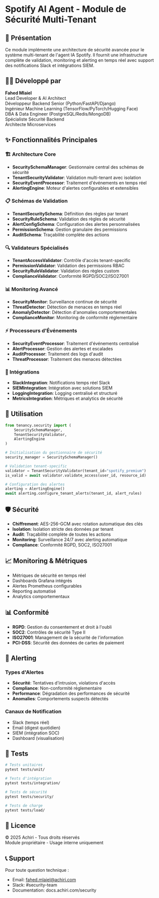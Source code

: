# Spotify AI Agent - Module de Sécurité Multi-Tenant

## 🔐 Présentation

Ce module implémente une architecture de sécurité avancée pour le système multi-tenant de l'agent IA Spotify. Il fournit une infrastructure complète de validation, monitoring et alerting en temps réel avec support des notifications Slack et intégrations SIEM.

## 👨‍💻 Développé par

**Fahed Mlaiel**  
Lead Developer & AI Architect  
Développeur Backend Senior (Python/FastAPI/Django)  
Ingénieur Machine Learning (TensorFlow/PyTorch/Hugging Face)  
DBA & Data Engineer (PostgreSQL/Redis/MongoDB)  
Spécialiste Sécurité Backend  
Architecte Microservices  

## ✨ Fonctionnalités Principales

### 🏗️ Architecture Core
- **SecuritySchemaManager**: Gestionnaire central des schémas de sécurité
- **TenantSecurityValidator**: Validation multi-tenant avec isolation
- **SecurityEventProcessor**: Traitement d'événements en temps réel
- **AlertingEngine**: Moteur d'alertes configurables et extensibles

### 📋 Schémas de Validation
- **TenantSecuritySchema**: Définition des règles par tenant
- **SecurityRuleSchema**: Validation des règles de sécurité
- **AlertConfigSchema**: Configuration des alertes personnalisées
- **PermissionSchema**: Gestion granulaire des permissions
- **AuditSchema**: Traçabilité complète des actions

### 🔍 Validateurs Spécialisés
- **TenantAccessValidator**: Contrôle d'accès tenant-specific
- **PermissionValidator**: Validation des permissions RBAC
- **SecurityRuleValidator**: Validation des règles custom
- **ComplianceValidator**: Conformité RGPD/SOC2/ISO27001

### 📊 Monitoring Avancé
- **SecurityMonitor**: Surveillance continue de sécurité
- **ThreatDetector**: Détection de menaces en temps réel
- **AnomalyDetector**: Détection d'anomalies comportementales
- **ComplianceMonitor**: Monitoring de conformité réglementaire

### ⚡ Processeurs d'Événements
- **SecurityEventProcessor**: Traitement d'événements centralisé
- **AlertProcessor**: Gestion des alertes et escalades
- **AuditProcessor**: Traitement des logs d'audit
- **ThreatProcessor**: Traitement des menaces détectées

### 🔗 Intégrations
- **SlackIntegration**: Notifications temps réel Slack
- **SIEMIntegration**: Intégration avec solutions SIEM
- **LoggingIntegration**: Logging centralisé et structuré
- **MetricsIntegration**: Métriques et analytics de sécurité

## 🚀 Utilisation

```python
from tenancy.security import (
    SecuritySchemaManager,
    TenantSecurityValidator,
    AlertingEngine
)

# Initialisation du gestionnaire de sécurité
security_manager = SecuritySchemaManager()

# Validation tenant-specific
validator = TenantSecurityValidator(tenant_id="spotify_premium")
is_valid = await validator.validate_access(user_id, resource_id)

# Configuration des alertes
alerting = AlertingEngine()
await alerting.configure_tenant_alerts(tenant_id, alert_rules)
```

## 🛡️ Sécurité

- **Chiffrement**: AES-256-GCM avec rotation automatique des clés
- **Isolation**: Isolation stricte des données par tenant
- **Audit**: Traçabilité complète de toutes les actions
- **Monitoring**: Surveillance 24/7 avec alerting automatique
- **Compliance**: Conformité RGPD, SOC2, ISO27001

## 📈 Monitoring & Métriques

- Métriques de sécurité en temps réel
- Dashboards Grafana intégrés
- Alertes Prometheus configurables
- Reporting automatisé
- Analytics comportementaux

## 📊 Conformité

- **RGPD**: Gestion du consentement et droit à l'oubli
- **SOC2**: Contrôles de sécurité Type II
- **ISO27001**: Management de la sécurité de l'information
- **PCI-DSS**: Sécurité des données de cartes de paiement

## 🚨 Alerting

### Types d'Alertes
- **Sécurité**: Tentatives d'intrusion, violations d'accès
- **Compliance**: Non-conformité réglementaire
- **Performance**: Dégradation des performances de sécurité
- **Anomalies**: Comportements suspects détectés

### Canaux de Notification
- Slack (temps réel)
- Email (digest quotidien)
- SIEM (intégration SOC)
- Dashboard (visualisation)

## 🧪 Tests

```bash
# Tests unitaires
pytest tests/unit/

# Tests d'intégration
pytest tests/integration/

# Tests de sécurité
pytest tests/security/

# Tests de charge
pytest tests/load/
```

## 📄 Licence

© 2025 Achiri - Tous droits réservés  
Module propriétaire - Usage interne uniquement

## 📞 Support

Pour toute question technique :
- Email: fahed.mlaiel@achiri.com
- Slack: #security-team
- Documentation: docs.achiri.com/security
